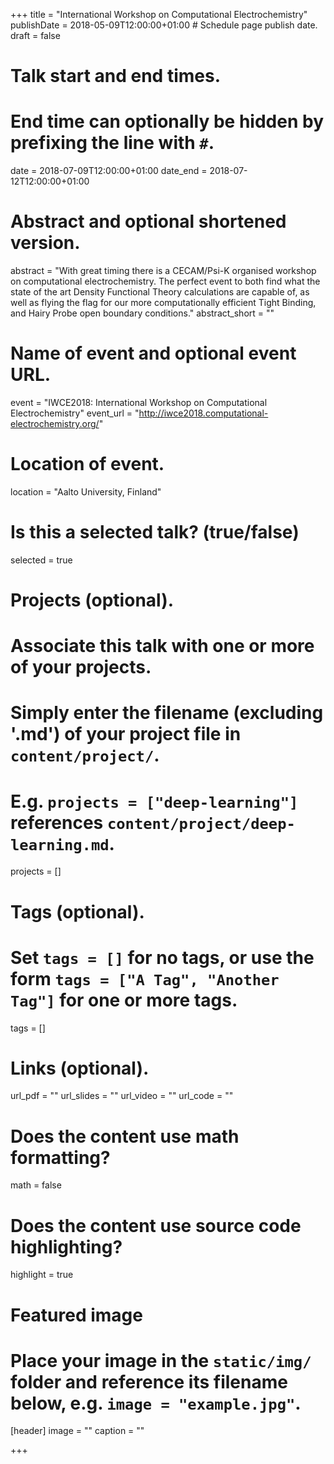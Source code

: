 +++
title = "International Workshop on Computational Electrochemistry"
publishDate = 2018-05-09T12:00:00+01:00  # Schedule page publish date.
draft = false

# Talk start and end times.
#   End time can optionally be hidden by prefixing the line with `#`.
date = 2018-07-09T12:00:00+01:00 
date_end = 2018-07-12T12:00:00+01:00 

# Abstract and optional shortened version.
abstract = "With great timing there is a CECAM/Psi-K organised workshop on computational electrochemistry. The perfect event to both find what the state of the art Density Functional Theory calculations are capable of, as well as flying the flag for our more computationally efficient Tight Binding, and Hairy Probe open boundary conditions."
abstract_short = ""

# Name of event and optional event URL.
event = "IWCE2018: International Workshop on Computational Electrochemistry"
event_url = "http://iwce2018.computational-electrochemistry.org/"

# Location of event.
location = "Aalto University, Finland"

# Is this a selected talk? (true/false)
selected = true

# Projects (optional).
#   Associate this talk with one or more of your projects.
#   Simply enter the filename (excluding '.md') of your project file in `content/project/`.
#   E.g. `projects = ["deep-learning"]` references `content/project/deep-learning.md`.
projects = []

# Tags (optional).
#   Set `tags = []` for no tags, or use the form `tags = ["A Tag", "Another Tag"]` for one or more tags.
tags = []

# Links (optional).
url_pdf = ""
url_slides = ""
url_video = ""
url_code = ""

# Does the content use math formatting?
math = false

# Does the content use source code highlighting?
highlight = true

# Featured image
# Place your image in the `static/img/` folder and reference its filename below, e.g. `image = "example.jpg"`.
[header]
image = ""
caption = ""

+++

